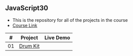 ## JavaScript30
- This is the repository for all of the projects in the course
- [Course Link](https://javascript30.com/)

|  #  | Project | Live Demo |
| --- | ------- | --------- |
| 01  | [Drum Kit](https://github.com/gokseloz/JavaScript30/tree/master/01%20-%20Drum%20Kit)  |  |


